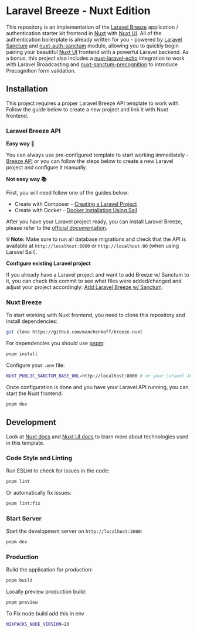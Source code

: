# Laravel Breeze - Nuxt Edition

This repository is an implementation of the [Laravel Breeze](https://laravel.com/docs/starter-kits) application / authentication starter kit frontend in [Nuxt](https://nuxt.com/) with [Nuxt UI](https://ui.nuxt.com/). All of the authentication boilerplate is already written for you - powered by [Laravel Sanctum](https://laravel.com/docs/sanctum) and [nuxt-auth-sanctum](https://nuxt.com/modules/nuxt-auth-sanctum) module, allowing you to quickly begin pairing your beautiful [Nuxt UI](https://ui.nuxt.com/) frontend with a powerful Laravel backend. As a bonus, this project also includes a [nuxt-laravel-echo](https://github.com/manchenkoff/nuxt-laravel-echo) integration to work with Laravel Broadcasting and [nuxt-sanctum-precognition](https://github.com/manchenkoff/nuxt-sanctum-precognition) to introduce Precognition form validation.

## Installation

This project requires a proper Laravel Breeze API template to work with. Follow the guide below to create a new project and link it with Nuxt frontend.

### Laravel Breeze API

**Easy way 🚀**

You can always use pre-configured template to start working immediately - [Breeze API](https://github.com/manchenkoff/breeze-api) or you can follow the steps below to create a new Laravel project and configure it manually.

**Not easy way 📚**

First, you will need follow one of the guides below:
- Create with Composer - [Creating a Laravel Project](https://laravel.com/docs/11.x#creating-a-laravel-project)
- Create with Docker - [Docker Installation Using Sail](https://laravel.com/docs/11.x#docker-installation-using-sail)

After you have your Laravel project ready, you can install Laravel Breeze, please refer to the [official documentation](https://laravel.com/docs/11.x/starter-kits#breeze-and-next).

**💡 Note:** Make sure to run all database migrations and check that the API is available at `http://localhost:8000` or `http://localhost:80` (when using Laravel Sail).

**Configure existing Laravel project**

If you already have a Laravel project and want to add Breeze w/ Sanctum to it, you can check this commit to see what files were added/changed and adjust your project accordingly: [Add Laravel Breeze w/ Sanctum](https://github.com/manchenkoff/breeze-api/commit/09c6586fc5f2ca84e467fe443fa7cfddbd8f7338).

### Nuxt Breeze

To start working with Nuxt frontend, you need to clone this repository and install dependencies:

```bash
git clone https://github.com/manchenkoff/breeze-nuxt
```

For dependencies you should use [pnpm](https://pnpm.io/):

```bash
pnpm install
```

Configure your `.env` file:

```bash
NUXT_PUBLIC_SANCTUM_BASE_URL=http://localhost:8000 # or your Laravel API URL
```

Once configuration is done and you have your Laravel API running, you can start the Nuxt frontend:

```bash
pnpm dev
```

## Development

Look at [Nuxt docs](https://nuxt.com/docs/getting-started/introduction) and [Nuxt UI docs](https://ui.nuxt.com) to learn more about technologies used in this template.

### Code Style and Linting

Run ESLint to check for issues in the code:

```bash
pnpm lint
```

Or automatically fix issues:

```bash
pnpm lint:fix
```

### Start Server

Start the development server on `http://localhost:3000`:

```bash
pnpm dev
```

### Production

Build the application for production:

```bash
pnpm build
```

Locally preview production build:

```bash
pnpm preview
```

To Fix node build add this in env
```bash
NIXPACKS_NODE_VERSION=20
```


